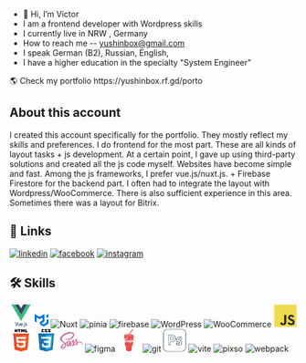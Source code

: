 - 👋 Hi, I’m Victor
- I am a frontend developer with Wordpress skills
- I currently live in NRW , Germany
- How to reach me -- yushinbox@gmail.com
- I speak German (B2), Russian, English, 
- I have a higher education in the specialty "System Engineer"

<p align="left" > 
🌎 Check my portfolio https://yushinbox.rf.gd/porto
</p>


## About this account
I created this account specifically for the portfolio. They mostly reflect my skills and preferences. I do frontend for the most part. These are all kinds of layout tasks + js development.  At a certain point, I gave up using third-party solutions and created all the js code myself. Websites have become simple and fast. Among the js frameworks, I prefer vue.js/nuxt.js.  + Firebase Firestore for the backend part.  I often had to integrate the layout with Wordpress/WooCommerce. There is also sufficient experience in this area. Sometimes there was a layout for Bitrix.



## 🔗 Links

[![linkedin](https://img.shields.io/badge/linkedin-0A66C2?style=for-the-badge&logo=linkedin&logoColor=white)](https://www.linkedin.com/feed/?trk=guest_homepage-basic_google-one-tap-submit)
[![facebook](https://img.shields.io/badge/facebook-0A66C2?style=for-the-badge&logo=facebook&logoColor=white)](https://www.facebook.com/viktor.yushin.77)
[![instagram](https://img.shields.io/badge/instagram-FFD700?style=for-the-badge&logo=instagram&logoColor=FF00FF)](https://www.instagram.com/yushindance/)


## 🛠 Skills


<p align="left" > 

<span>
<img class="icon" src="https://raw.githubusercontent.com/devicons/devicon/master/icons/vuejs/vuejs-original-wordmark.svg" alt="vuejs" width="40" height="40" />
</span>
<span>
        <svg
          xmlns="http://www.w3.org/2000/svg"
          width="24"
          height="24"
          fill="none"
        >
          <path
            fill="#0073E6"
            fill-rule="evenodd"
            d="M24 5.601V1.592a.344.344 0 0 0-.514-.298l-2.64 1.508a.688.688 0 0 0-.346.597v4.009c0 .264.285.43.514.298l2.64-1.508A.688.688 0 0 0 24 5.6ZM.515 1.295l7.643 4.383a.688.688 0 0 0 .684 0l7.643-4.383a.344.344 0 0 1 .515.298v12.03c0 .235-.12.453-.319.58l-4.65 2.953 3.11 1.832c.22.13.495.127.713-.009l4.61-2.878a.344.344 0 0 0 .161-.292v-4.085c0-.254.14-.486.362-.606l2.507-1.346a.344.344 0 0 1 .506.303v7.531c0 .244-.13.47-.34.593l-7.834 4.592a.688.688 0 0 1-.71-.009l-5.953-3.681A.344.344 0 0 1 9 18.808v-3.624c0-.115.057-.222.153-.286l4.04-2.694a.688.688 0 0 0 .307-.572v-4.39a.137.137 0 0 0-.208-.117l-4.44 2.664a.688.688 0 0 1-.705.002L3.645 7.123a.138.138 0 0 0-.208.118v7.933a.344.344 0 0 1-.52.295L.5 14.019C.19 13.833 0 13.497 0 13.135V1.593c0-.264.286-.43.515-.298Z"
            clip-rule="evenodd"
          />
        </svg>
</span>
<span>
<img class="icon" src="https://github.com/nuxt.png?size=40" alt="Nuxt" width="40" height="40" />
</span>
<span>



<span>
<img class="icon" src="https://pinia.vuejs.org/logo.svg" alt="pinia" width="40" height="40" />
</span>

<span>
<img class="icon" src="https://www.vectorlogo.zone/logos/firebase/firebase-icon.svg" alt="firebase" width="40" height="40" />
</span>



<span>
<img class="icon" src="https://github.com/WordPress.png?size=40" alt="WordPress" width="40" height="40" />
</span>



<span>
<img class="icon" src="https://upload.wikimedia.org/wikipedia/commons/thumb/2/2a/WooCommerce_logo.svg/250px-WooCommerce_logo.svg.png" alt="WooCommerce" width="40" height="40" />
</span>


<span>
<img class="icon" src="https://raw.githubusercontent.com/devicons/devicon/master/icons/javascript/javascript-original.svg" width="40" height="40" />
</span>


<span>
<img class="icon" src="https://raw.githubusercontent.com/devicons/devicon/master/icons/html5/html5-original-wordmark.svg" alt="html5" width="40" height="40" />
</span>



<span>
<img class="icon" src="https://raw.githubusercontent.com/devicons/devicon/master/icons/css3/css3-original-wordmark.svg" alt="css3" width="40" height="40" />
</span>


<span>
<img class="icon" src="https://raw.githubusercontent.com/devicons/devicon/master/icons/sass/sass-original.svg" alt="sass" width="40" height="40" />
</span>


<span>
<img class="icon" src="https://www.vectorlogo.zone/logos/figma/figma-icon.svg" alt="figma" width="40" height="40" />
</span>


<span>
<img class="icon" src="https://raw.githubusercontent.com/devicons/devicon/master/icons/gulp/gulp-plain.svg" alt="gulp" width="40" height="40" />
</span>


<span>
<img class="icon" src="https://www.vectorlogo.zone/logos/git-scm/git-scm-icon.svg" alt="git" width="40" height="40" />
</span>



<span>
<img class="icon" src="https://raw.githubusercontent.com/devicons/devicon/master/icons/photoshop/photoshop-line.svg" alt="photoshop" width="40" height="40" />
</span>



<span>
<img class="icon" src="https://vitejs.dev/logo.svg" alt="vite" width="40" height="40" />
</span>

<span>
<img class="icon" src="https://cms.pixso.net/images/px-logo.png" alt="pixso" width="120" height="40" />
</span>




<span>
<img class="icon" src="https://webpack.js.org/site-logo.c0e60df418e04f58.svg" alt="webpack" width="140" height="40" />
</span>




</p>
